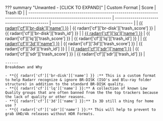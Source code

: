 ??? summary "Unwanted - [CLICK TO EXPAND]"
    | Custom Format                                                                                                            | Score                                        | Trash ID                                  |
    | ------------------------------------------------------------------------------------------------------------------------ | -------------------------------------------- | ----------------------------------------- |
    | [{{ radarr['cf']['br-disk']['name'] }}](/Radarr/Radarr-collection-of-custom-formats/#br-disk)                            | {{ radarr['cf']['br-disk']['trash_score'] }} | {{ radarr['cf']['br-disk']['trash_id'] }} |
    | [{{ radarr['cf']['lq']['name'] }}](/Radarr/Radarr-collection-of-custom-formats/#lq)                                      | {{ radarr['cf']['lq']['trash_score'] }}      | {{ radarr['cf']['lq']['trash_id'] }}      |
    | [{{ radarr['cf']['3d']['name'] }}](/Radarr/Radarr-collection-of-custom-formats/#3d)                                      | {{ radarr['cf']['3d']['trash_score'] }}      | {{ radarr['cf']['3d']['trash_id'] }}      |
    | [{{ radarr['cf']['sdr']['name'] }}](https://raw.githubusercontent.com/TRaSH-/Guides/master/docs/json/radarr/cf/sdr.json) | {{ radarr['cf']['sdr']['trash_score'] }}     | {{ radarr['cf']['sdr']['trash_id'] }}     |

    ------
    Breakdown and Why

    - **{{ radarr['cf']['br-disk']['name'] }} :** This is a custom format to help Radarr recognize & ignore BR-DISK (ISO's and Blu-ray folder structure) in addition to the standard BR-DISK quality.
    - **{{ radarr['cf']['lq']['name'] }}:** A collection of known Low Quality groups that are often banned from the the top trackers because the lack of quality or other reasons.
    - **{{ radarr['cf']['3d']['name'] }}:** Is 3D still a thing for home use ?
    - **{{ radarr['cf']['sdr']['name'] }}:** This will help to prevent to grab UHD/4k releases without HDR Formats.
